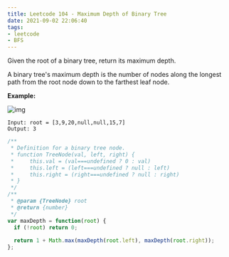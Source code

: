 ```yaml
---
title: Leetcode 104 - Maximum Depth of Binary Tree
date: 2021-09-02 22:06:40
tags:
- leetcode 
- BFS
---
```

Given the root of a binary tree, return its maximum depth.

A binary tree's maximum depth is the number of nodes along the longest path from the root node down to the farthest leaf node.

**Example:**

![img](https://assets.leetcode.com/uploads/2020/11/26/tmp-tree.jpg)
```
Input: root = [3,9,20,null,null,15,7]
Output: 3
```
```javascript
/**
 * Definition for a binary tree node.
 * function TreeNode(val, left, right) {
 *     this.val = (val===undefined ? 0 : val)
 *     this.left = (left===undefined ? null : left)
 *     this.right = (right===undefined ? null : right)
 * }
 */
/**
 * @param {TreeNode} root
 * @return {number}
 */
var maxDepth = function(root) {
  if (!root) return 0;
  
  return 1 + Math.max(maxDepth(root.left), maxDepth(root.right));
};
```
